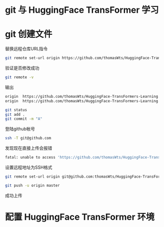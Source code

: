 # git 与 HuggingFace TransFormer 学习

# git 创建文件

替换远程仓库URL指令

```bash
git remote set-url origin https://github.com/thomasWts/HuggingFace-TransFormers-Learning.git
```

验证是否修改成功

```bash
git remote -v
```

输出

```bash
origin  https://github.com/thomasWts/HuggingFace-TransFormers-Learning.git (fetch)
origin  https://github.com/thomasWts/HuggingFace-TransFormers-Learning.git (push)
```

```bash
git status
git add .
git commit -m "A"
```

登陆github帐号

```bash
ssh -T git@github.com
```

发现现在直接上传会报错

```bash
fatal: unable to access 'https://github.com/thomasWts/HuggingFace-TransFormers-Learning.git/': The requested URL returned error: 403
```

设置远程地址为SSH格式

```bash
git remote set-url origin git@github.com:thomasWts/HuggingFace-TransFormers-Learning.git
```

```bash
git push -u origin master
```
成功上传

# 配置 HuggingFace TransFormer 环境
